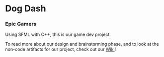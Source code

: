 # Dog Dash
### Epic Gamers

Using SFML with C++, this is our game dev project.

To read more about our design and brainstorming phase, and to look at the non-code artifacts for our project, check out our [Wiki](https://github.com/Lunatic-Labs/Demo1_EpicGamers/wiki/Dog-Dash-Design)!
